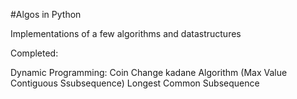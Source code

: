 #Algos in Python

Implementations of a few algorithms and datastructures 

Completed:

  Dynamic Programming:
      Coin Change
      kadane Algorithm  (Max Value Contiguous Ssubsequence)
      Longest Common Subsequence    
  

